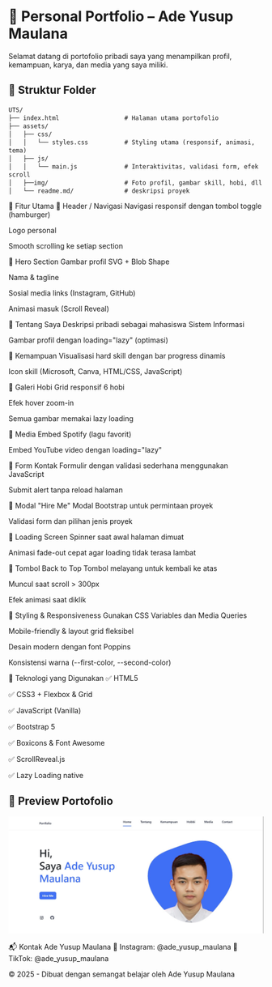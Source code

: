 # 💼 Personal Portfolio – Ade Yusup Maulana

Selamat datang di portofolio pribadi saya yang menampilkan profil, kemampuan, karya, dan media yang saya miliki.

## 📁 Struktur Folder

```plaintext
UTS/
├── index.html                  # Halaman utama portofolio
├── assets/
│   ├── css/
│   │   └── styles.css          # Styling utama (responsif, animasi, tema)
│   ├── js/
│   │   └── main.js             # Interaktivitas, validasi form, efek scroll
│   ├──img/                     # Foto profil, gambar skill, hobi, dll
│   └── readme.md/              # deskripsi proyek  

```

🚀 Fitur Utama
🔹 Header / Navigasi
Navigasi responsif dengan tombol toggle (hamburger)

Logo personal

Smooth scrolling ke setiap section

🔹 Hero Section
Gambar profil SVG + Blob Shape

Nama & tagline

Sosial media links (Instagram, GitHub)

Animasi masuk (Scroll Reveal)

🔹 Tentang Saya
Deskripsi pribadi sebagai mahasiswa Sistem Informasi

Gambar profil dengan loading="lazy" (optimasi)

🔹 Kemampuan
Visualisasi hard skill dengan bar progress dinamis

Icon skill (Microsoft, Canva, HTML/CSS, JavaScript)

🔹 Galeri Hobi
Grid responsif 6 hobi

Efek hover zoom-in

Semua gambar memakai lazy loading

🔹 Media
Embed Spotify (lagu favorit)

Embed YouTube video dengan loading="lazy"

🔹 Form Kontak
Formulir dengan validasi sederhana menggunakan JavaScript

Submit alert tanpa reload halaman

🔹 Modal "Hire Me"
Modal Bootstrap untuk permintaan proyek

Validasi form dan pilihan jenis proyek

🔹 Loading Screen
Spinner saat awal halaman dimuat

Animasi fade-out cepat agar loading tidak terasa lambat

🔹 Tombol Back to Top
Tombol melayang untuk kembali ke atas

Muncul saat scroll > 300px

Efek animasi saat diklik

🔹 Styling & Responsiveness
Gunakan CSS Variables dan Media Queries

Mobile-friendly & layout grid fleksibel

Desain modern dengan font Poppins

Konsistensi warna (--first-color, --second-color)

🧠 Teknologi yang Digunakan
✅ HTML5

✅ CSS3 + Flexbox & Grid

✅ JavaScript (Vanilla)

✅ Bootstrap 5

✅ Boxicons & Font Awesome

✅ ScrollReveal.js

✅ Lazy Loading native

## 📸 Preview Portofolio

![Screenshot](https://github.com/230660221009/SI-IVA/blob/main/230660221009/UTS/assets/img/preview-project.jpg)

📬 Kontak
Ade Yusup Maulana
📧 Instagram: @ade_yusup_maulana
📱 TikTok: @ade_yusup_maulana

© 2025 - Dibuat dengan semangat belajar oleh Ade Yusup Maulana